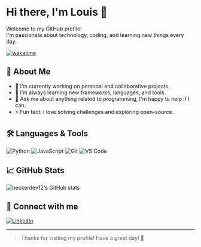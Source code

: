 
# Hi there, I'm Louis 👋

Welcome to my GitHub profile!  
I'm passionate about technology, coding, and learning new things every day.

[![wakatime](https://wakatime.com/badge/user/b61180ea-f4cd-4217-8504-1698cf13740b.svg)](https://wakatime.com/@b61180ea-f4cd-4217-8504-1698cf13740b)

## 🚀 About Me

- 🔭 I’m currently working on personal and collaborative projects.
- 🌱 I’m always learning new frameworks, languages, and tools.
- 💬 Ask me about anything related to programming, I'm happy to help if I can.
- ⚡ Fun fact: I love solving challenges and exploring open-source.

## 🛠️ Languages & Tools

![Python](https://img.shields.io/badge/python-3670A0?style=for-the-badge&logo=python&logoColor=ffdd54)
![JavaScript](https://img.shields.io/badge/javascript-F7DF1E?style=for-the-badge&logo=javascript&logoColor=black)
![Git](https://img.shields.io/badge/git-F05032?style=for-the-badge&logo=git&logoColor=white)
![VS Code](https://img.shields.io/badge/VS%20Code-007ACC?style=for-the-badge&logo=visual-studio-code&logoColor=white)
<!-- Add more as you like -->

## 📈 GitHub Stats

![heckerdev12's GitHub stats](https://github-readme-stats.vercel.app/api?username=heckerdev12&show_icons=true&theme=radical)

## 🔗 Connect with me

[![LinkedIn](https://img.shields.io/badge/linkedin-blue?style=for-the-badge&logo=linkedin&logoColor=white)](https://www.linkedin.com/)
<!-- Add other social links as needed -->

---

> Thanks for visiting my profile! Have a great day! 🚀
